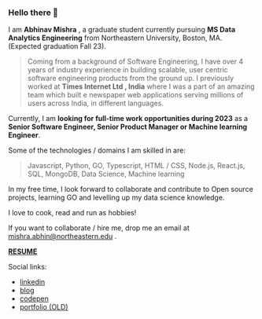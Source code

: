 ### Hello there 👋

I am **Abhinav Mishra** , a graduate student currently pursuing **MS Data Analytics Engineering** from Northeastern University, Boston, MA. (Expected graduation Fall 23).

> Coming from a background of Software Engineering, I have over 4 years of industry experience in building scalable, user centric software engineering products from the ground up. I previously worked at **Times Internet Ltd , India** where I was a part of an amazing team which built e newspaper web applications serving millions of users across India, in different languages.

Currently, I am **looking for full-time work opportunities during 2023** as a **Senior Software Engineer, Senior Product Manager or Machine learning Engineer**.

Some of the technologies / domains I am skilled in are:

> Javascript, Python, GO, Typescript, HTML / CSS, Node.js, React.js, SQL, MongoDB, Data Science, Machine learning
 
In my free time, I look forward to collaborate and contribute to Open source projects, learning GO and levelling up my data science knowledge.

I love to cook, read and run as hobbies!

If you want to collaborate / hire me, drop me an email at mishra.abhin@northeastern.edu . 

[**RESUME**](./Abhinav_Mishra_NEU.pdf)

Social links:
* [linkedin](https://www.linkedin.com/in/amishra93/)
* [blog](https://mishrants.netlify.app)
* [codepen](https://codepen.io/abhinavthinktank)
* [portfolio (OLD)](https://abhinav-m.github.io)


